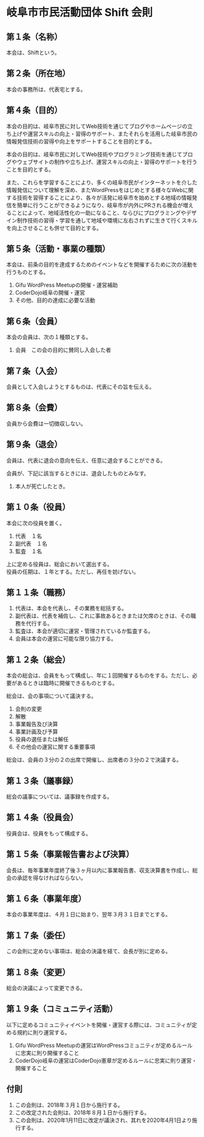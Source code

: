 # 岐阜市市民活動団体 Shift 会則

## 第１条（名称）
本会は、Shiftという。

## 第２条（所在地）
本会の事務所は、代表宅とする。

## 第４条（目的）
本会の目的は、岐阜市民に対してWeb技術を通じてブログやホームページの立ち上げや運営スキルの向上・習得のサポート、またそれらを活用した岐阜市民の情報発信技術の習得や向上をサポートすることを目的とする。

本会の目的は、岐阜市民に対してWeb技術やプログラミング技術を通じてブログやウェブサイトの制作や立ち上げ、運営スキルの向上・習得のサポートを行うことを目的とする。

また、これらを学習することにより、多くの岐阜市民がインターネットを介した情報発信について理解を深め、またWordPressをはじめとする様々なWebに関する技術を習得することにより、各々が活発に岐阜市を始めとする地域の情報発信を簡単に行うことができるようになり、岐阜市が内外にPRされる機会が増えることによって、地域活性化の一助になること、ならびにプログラミングやデザイン制作技術の習得・学習を通して地域や環境に左右されずに生きて行くスキルを向上させることも併せて目的とする。

## 第５条（活動・事業の種類）
本会は、前条の目的を達成するためのイベントなどを開催するために次の活動を行うものとする。

1. Gifu WordPress Meetupの開催・運営補助
1. CoderDojo岐阜の開催・運営
1. その他、目的の達成に必要な活動

## 第６条（会員）
本会の会員は、次の１種類とする。

1. 会員　この会の目的に賛同し入会した者

## 第７条（入会）
会員として入会しようとするものは、代表にその旨を伝える。

## 第８条（会費）
会員から会費は一切徴収しない。

## 第９条（退会）
会員は、代表に退会の意向を伝え、任意に退会することができる。

会員が、下記に該当するときには、退会したものとみなす。
1. 本人が死亡したとき。

## 第１０条（役員）
本会に次の役員を置く。
1. 代表　１名
1. 副代表　１名
1. 監査　１名

上に定める役員は、総会において選出する。     
役員の任期は、１年とする。ただし、再任を妨げない。

## 第１１条（職務）
1. 代表は、本会を代表し、その業務を総括する。
1. 副代表は、代表を補佐し、これに事故あるときまたは欠席のときは、その職務を代行する。
1. 監査は、本会が適切に運営・管理されているか監査する。
1. 会員は本会の運営に可能な限り協力する。

## 第１２条（総会）
本会の総会は、会員をもって構成し、年に１回開催するものをする。ただし、必要があるときは臨時に開催できるものとする。

総会は、会の事項について議決する。

1. 会則の変更
1. 解散
1. 事業報告及び決算
1. 事業計画及び予算
1. 役員の選任または解任
1. その他会の運営に関する重要事項

総会は、会員の３分の２の出席で開催し、出席者の３分の２で決議する。

## 第１３条（議事録）
総会の議事については、議事録を作成する。

## 第１４条（役員会）
役員会は、役員をもって構成する。

## 第１５条（事業報告書および決算）
会長は、毎年事業年度終了後３ヶ月以内に事業報告書、収支決算書を作成し、総会の承認を得なければならない。

## 第１６条（事業年度）
本会の事業年度は、４月１日に始まり、翌年３月３１日までとする。

## 第１７条（委任）
この会則に定めない事項は、総会の決議を経て、会長が別に定める。

## 第１８条（変更）
総会の決議によって変更できる。

## 第１９条（コミュニティ活動）
以下に定めるコミュニティイベントを開催・運営する際には、コミュニティが定める規約に則り運営する。

1. Gifu WordPress Meetupの運営はWordPressコミュニティが定めるルールに忠実に則り開催すること
1. CoderDojo岐阜の運営はCoderDojo憲章が定めるルールに忠実に則り運営・開催すること

## 付則
1. この会則は、2018年３月１日から施行する。
1. この改定された会則は、2018年８月１日から施行する。
1. この会則は、2020年1月11日に改定が議決され、其れを2020年4月1日より施行する。
